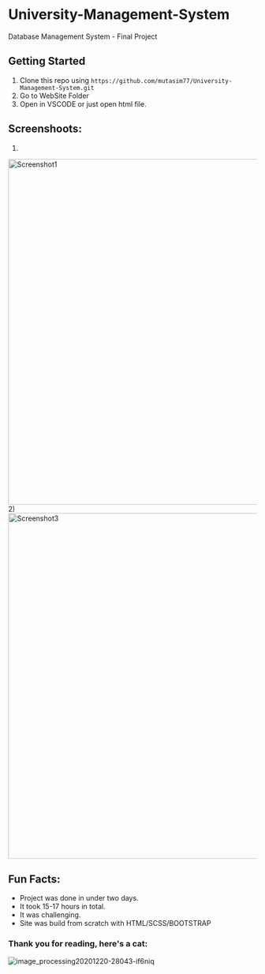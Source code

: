 # University-Management-System
Database Management System - Final Project


## Getting Started
1. Clone this repo using 
`https://github.com/mutasim77/University-Management-System.git`
2. Go to WebSite Folder
3. Open in VSCODE or just open html file.


## Screenshoots: <br>
1)
<img width="700" alt="Screenshot1" src="https://user-images.githubusercontent.com/96326525/207105197-dda91f16-d5d7-47cd-9f90-e29f277747ea.png">
2)
<img width="700" alt="Screenshot3" src="https://user-images.githubusercontent.com/96326525/207105469-38293a9a-4bae-4e6f-bc89-8878d3acdfb1.png">

## Fun Facts: <br>

- Project was done in under two days.
- It took 15-17 hours in total.
- It was challenging.
- Site was build from scratch with HTML/SCSS/BOOTSTRAP

### Thank you for reading, here's a cat:
![image_processing20201220-28043-if6niq](https://user-images.githubusercontent.com/96326525/207108129-f495ec07-ff2b-4145-afba-bbe968fc3ba1.gif)
